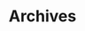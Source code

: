 ---
title: "Archives"
layout: "archives"
url: "/archives/"
summary: archives
nolisence: true
hideFooter: true
draft: false
---